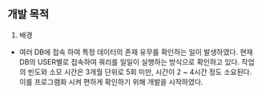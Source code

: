 ## 개발 목적

1. 배경
  - 여러 DB에 접속 하여 특정 데이터의 존재 유무를 확인하는 일이 발생하였다.
    현재 DB의 USER별로 접속하여 쿼리를 일일이 실행하는 방식으로 확인하고 있다.
    작업의 빈도와 소모 시간은 3개월 단위로 5회 미만, 시간이 2 ~ 4시간 정도 소요된다.
    이를 프로그램화 시켜 편하게 확인하기 위해 개발을 시작하였다.
    

